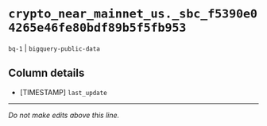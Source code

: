 # `crypto_near_mainnet_us._sbc_f5390e04265e46fe80bdf89b5f5fb953`
`bq-1` | `bigquery-public-data`

## Column details
* [TIMESTAMP] `last_update`

-------------------------------------------------------------------------------
*Do not make edits above this line.*

